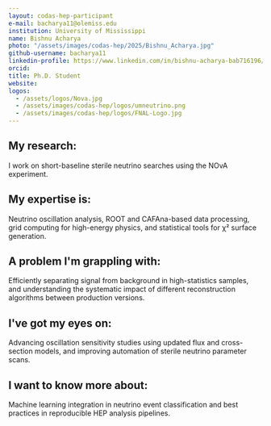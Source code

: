 ```yaml
---
layout: codas-hep-participant
e-mail: bacharya11@olemiss.edu
institution: University of Mississippi
name: Bishnu Acharya
photo: "/assets/images/codas-hep/2025/Bishnu_Acharya.jpg"
github-username: bacharya11
linkedin-profile: https://www.linkedin.com/in/bishnu-acharya-bab716196/
orcid:
title: Ph.D. Student
website:
logos:
  - /assets/logos/Nova.jpg
  - /assets/images/codas-hep/logos/umneutrino.png
  - /assets/images/codas-hep/logos/FNAL-Logo.jpg
---
```


## My research:
I work on short-baseline sterile neutrino searches using the NOvA experiment.

## My expertise is:
Neutrino oscillation analysis, ROOT and CAFAna-based data processing, grid computing for high-energy physics, and statistical tools for χ² surface generation.

## A problem I'm grappling with:
Efficiently separating signal from background in high-statistics samples, and understanding the systematic impact of different reconstruction algorithms between production versions.

## I've got my eyes on:
Advancing oscillation sensitivity studies using updated flux and cross-section models, and improving automation of sterile neutrino parameter scans.

## I want to know more about:
Machine learning integration in neutrino event classification and best practices in reproducible HEP analysis pipelines.

